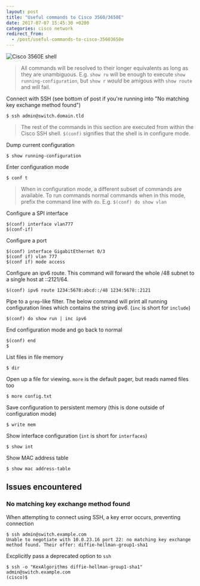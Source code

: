```yaml
---
layout: post
title: "Useful commands to Cisco 3560/3650E"
date: 2017-07-07 15:45:30 +0200
categories: cisco network
redirect_from:
  - /post/useful-commands-to-cisco-35603650e
---
```


![Cisco 3560E shell](https://public.42.fm/1499247045993464200.png)

> All commands will be resolved to their longer equivalents as long as they are unambiguous. E.g. `show ru`
> will be enough to execute `show running-configuration`, but `show r` *would* be amigous with `show route`
> and will fail.

Connect with SSH (see bottom of post if you're running into "No matching key exchange method found")

    $ ssh admin@switch.domain.tld

> The rest of the commands in this section are executed from within the Cisco SSH shell.
> `$(conf)` signifies that the shell is in configure mode.

Dump current configuration

    $ show running-configuration

Enter configuration mode

    $ conf t

> When in configuration mode, a different subset of commands are available. To run commands normal commands
> when in this mode, prefix the command line with `do`. E.g. `$(conf) do show vlan`

Configure a SPI interface

    $(conf) interface vlan777
    $(conf-if) 

Configure a port

    $(conf) interface GigabitEthernet 0/3
    $(conf if) vlan 777
    $(conf if) mode access

Configure an ipv6 route. This command will forward the whole /48 subnet to a
single host at ::2121/64.

    $(conf) ipv6 route 1234:5678:abcd::/48 1234:5678::2121

Pipe to a `grep`-like filter. The below command will print all running configuration lines which contains the
string *ipv6*. (`inc` is short for `include`)

    $(conf) do show run | inc ipv6

End configuration mode and go back to normal

    $(conf) end
    $

List files in file memory

    $ dir

Open up a file for viewing. `more` is the default pager, but reads named files too

    $ more config.txt

Save configuration to persistent memory (this is done outside of configuration mode)

    $ write mem

Show interface configuration (`int` is short for `interfaces`)

    $ show int

Show MAC address table

    $ show mac address-table

## Issues encountered
### No matching key exchange method found

When attempting to connect using SSH, a key error occurs, preventing connection

    $ ssh admin@switch.example.com
    Unable to negotiate with 10.0.23.16 port 22: no matching key exchange method found. Their offer: diffie-hellman-group1-sha1

Excplicitly pass a deprecated option to `ssh`

    $ ssh -o "KexAlgorithms diffie-hellman-group1-sha1" admin@switch.example.com
    (cisco)$